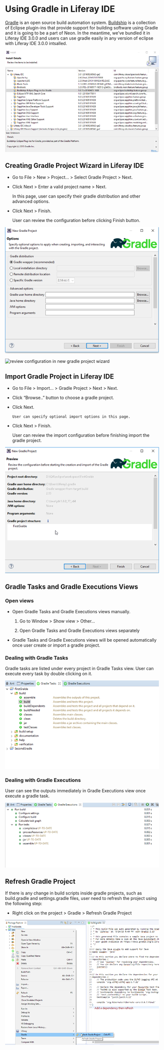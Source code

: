 # Using Gradle in Liferay IDE

[Gradle](http://gradle.org/) is an open source build automation system. [Buildship](https://projects.eclipse.org/releases/neon) is a collection of Eclipse plugin-ins that provide support for building software using Gradle and it is going to be a part of Neon. In the meantime, we’ve bundled it in Liferay IDE 3.0.0 and users can use gradle easily in any version of eclipse with Liferay IDE 3.0.0 intsalled.

![buildship: Eclipse plug-ins for Gradle](img/1Buildship-in-liferayide.png)

## Creating Gradle Project Wizard in Liferay IDE

- Go to File > New > Project… > Select Gradle Project > Next.

- Click Next > Enter a valid project name > Next.

     In this page, user can specify their gradle distribution and other advanced options.

- Click Next  > Finish.

     User can review the configuration before clicking Finish button. 

![specify optional options in new gradle project wizard](img/2New-Gradle-Project.png)

![review configuration in new gradle project wizard](img/3New-Gradle-Project.png)

## Import Gradle Project in Liferay IDE

- Go to File > Import… > Gradle Project > Next > Next.

- Click “Browse..” button to choose a gradle project.

- Click Next.

      User can specify optional import options in this page.

- Click Next > Finish.
  
    User can review the import configuration before finishing import the gradle project.

![Import Gradle Project](img/4New-Gradle-Project.png)

## Gradle Tasks and Gradle Executions Views

### Open views

- Open Gradle Tasks and Gradle Executions views manually.
    
    1. Go to Window > Show view > Other…

    2. Open Gradle Tasks and Gradle Executions views separately

- Gradle Tasks and Gradle Executions views will be opened automatically once user create or import a gradle project.

### Dealing with Gradle Tasks

Gradle tasks are listed under every project in Gradle Tasks view. User can execute every task by double clicking on it. 

![Gradle Tasks](img/5Gradle-tasks.png)

### Dealing with Gradle Executions

User can see the outputs immediately in Gradle Executions view once execute a gradle task.

![Gradle Executions](img/6Gradle-Executions.png)

## Refresh Gradle Project

If there is any change in build scripts inside gradle projects, such as build.gradle and settings.gradle files, user need to refresh the project using the following step:

- Right click on the project > Gradle > Refresh Gradle Project

![Refresh Gradle Project](img/7Update-Gradle-Project.png)
